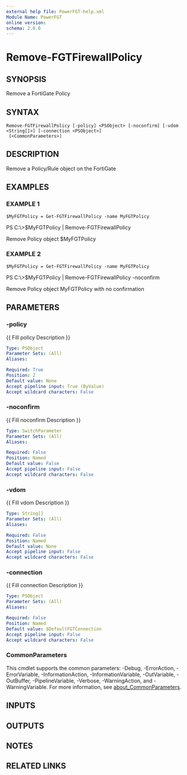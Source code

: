 ```yaml
---
external help file: PowerFGT-help.xml
Module Name: PowerFGT
online version:
schema: 2.0.0
---
```


# Remove-FGTFirewallPolicy

## SYNOPSIS
Remove a FortiGate Policy

## SYNTAX

```
Remove-FGTFirewallPolicy [-policy] <PSObject> [-noconfirm] [-vdom <String[]>] [-connection <PSObject>]
 [<CommonParameters>]
```

## DESCRIPTION
Remove a Policy/Rule object on the FortiGate

## EXAMPLES

### EXAMPLE 1
```
$MyFGTPolicy = Get-FGTFirewallPolicy -name MyFGTPolicy
```

PS C:\\\>$MyFGTPolicy | Remove-FGTFirewallPolicy

Remove Policy object $MyFGTPolicy

### EXAMPLE 2
```
$MyFGTPolicy = Get-FGTFirewallPolicy -name MyFGTPolicy
```

PS C:\\\>$MyFGTPolicy | Remove-FGTFirewallPolicy -noconfirm

Remove Policy object MyFGTPolicy with no confirmation

## PARAMETERS

### -policy
{{ Fill policy Description }}

```yaml
Type: PSObject
Parameter Sets: (All)
Aliases:

Required: True
Position: 2
Default value: None
Accept pipeline input: True (ByValue)
Accept wildcard characters: False
```

### -noconfirm
{{ Fill noconfirm Description }}

```yaml
Type: SwitchParameter
Parameter Sets: (All)
Aliases:

Required: False
Position: Named
Default value: False
Accept pipeline input: False
Accept wildcard characters: False
```

### -vdom
{{ Fill vdom Description }}

```yaml
Type: String[]
Parameter Sets: (All)
Aliases:

Required: False
Position: Named
Default value: None
Accept pipeline input: False
Accept wildcard characters: False
```

### -connection
{{ Fill connection Description }}

```yaml
Type: PSObject
Parameter Sets: (All)
Aliases:

Required: False
Position: Named
Default value: $DefaultFGTConnection
Accept pipeline input: False
Accept wildcard characters: False
```

### CommonParameters
This cmdlet supports the common parameters: -Debug, -ErrorAction, -ErrorVariable, -InformationAction, -InformationVariable, -OutVariable, -OutBuffer, -PipelineVariable, -Verbose, -WarningAction, and -WarningVariable. For more information, see [about_CommonParameters](http://go.microsoft.com/fwlink/?LinkID=113216).

## INPUTS

## OUTPUTS

## NOTES

## RELATED LINKS
